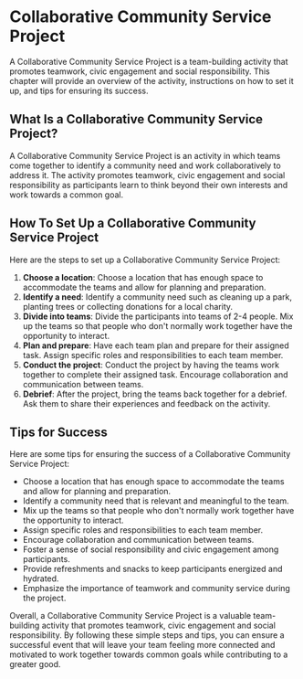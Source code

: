 Collaborative Community Service Project
==========================================================================

A Collaborative Community Service Project is a team-building activity that promotes teamwork, civic engagement and social responsibility. This chapter will provide an overview of the activity, instructions on how to set it up, and tips for ensuring its success.

What Is a Collaborative Community Service Project?
--------------------------------------------------

A Collaborative Community Service Project is an activity in which teams come together to identify a community need and work collaboratively to address it. The activity promotes teamwork, civic engagement and social responsibility as participants learn to think beyond their own interests and work towards a common goal.

How To Set Up a Collaborative Community Service Project
-------------------------------------------------------

Here are the steps to set up a Collaborative Community Service Project:

1. **Choose a location**: Choose a location that has enough space to accommodate the teams and allow for planning and preparation.
2. **Identify a need**: Identify a community need such as cleaning up a park, planting trees or collecting donations for a local charity.
3. **Divide into teams**: Divide the participants into teams of 2-4 people. Mix up the teams so that people who don't normally work together have the opportunity to interact.
4. **Plan and prepare**: Have each team plan and prepare for their assigned task. Assign specific roles and responsibilities to each team member.
5. **Conduct the project**: Conduct the project by having the teams work together to complete their assigned task. Encourage collaboration and communication between teams.
6. **Debrief**: After the project, bring the teams back together for a debrief. Ask them to share their experiences and feedback on the activity.

Tips for Success
----------------

Here are some tips for ensuring the success of a Collaborative Community Service Project:

* Choose a location that has enough space to accommodate the teams and allow for planning and preparation.
* Identify a community need that is relevant and meaningful to the team.
* Mix up the teams so that people who don't normally work together have the opportunity to interact.
* Assign specific roles and responsibilities to each team member.
* Encourage collaboration and communication between teams.
* Foster a sense of social responsibility and civic engagement among participants.
* Provide refreshments and snacks to keep participants energized and hydrated.
* Emphasize the importance of teamwork and community service during the project.

Overall, a Collaborative Community Service Project is a valuable team-building activity that promotes teamwork, civic engagement and social responsibility. By following these simple steps and tips, you can ensure a successful event that will leave your team feeling more connected and motivated to work together towards common goals while contributing to a greater good.
